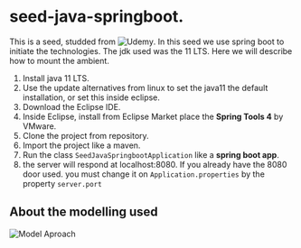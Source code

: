 # seed-java-springboot.
This is a seed, studded from ![Udemy](https://www.udemy.com/course/spring-boot-ionic/). In this seed we use spring boot to initiate the technologies. The jdk used was the 11 LTS. Here we will describe how to mount the ambient.

1. Install java 11 LTS.
2. Use the update alternatives from linux to set the java11 the default installation, or set this inside eclipse.
3. Download the Eclipse IDE.
4. Inside Eclipse, install from Eclipse Market place the **Spring Tools 4** by VMware.
5. Clone the project from repository.
6. Import the project like a maven.
7. Run the class `SeedJavaSpringbootApplication` like a **spring boot app**.
8. the server will respond at localhost:8080. If you already have the 8080 door used. you must change it on `Application.properties` by the property `server.port`

## About the modelling used
![Model Aproach](https://github.com/rsanto27/seed-java-springboot/wiki/Data-Model)



